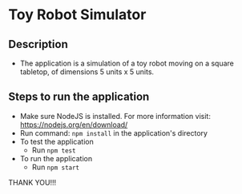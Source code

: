 Toy Robot Simulator
===================

Description
-----------

- The application is a simulation of a toy robot moving on a square tabletop,
  of dimensions 5 units x 5 units.
  
Steps to run the application
----------------------

- Make sure NodeJS is installed. For more information visit: https://nodejs.org/en/download/
- Run command: `npm install` in the application's directory
- To test the application
  - Run `npm test`
- To run the application
  - Run `npm start`

THANK YOU!!!  